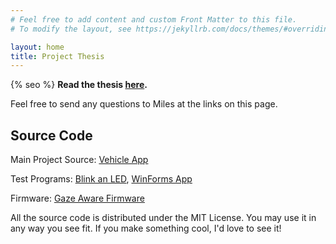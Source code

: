 ```yaml
---
# Feel free to add content and custom Front Matter to this file.
# To modify the layout, see https://jekyllrb.com/docs/themes/#overriding-theme-defaults

layout: home
title: Project Thesis
---
```

{% seo %}
__Read the thesis [here](../project_thesis.pdf).__

Feel free to send any questions to Miles at the links on this page.

## Source Code

Main Project Source: [Vehicle App](https://github.com/Tohaker/GazeAwareRobotics/tree/master/VehicleApp)

Test Programs: [Blink an LED](https://github.com/Tohaker/GazeAwareRobotics/tree/master/LED_Blink), [WinForms App](https://github.com/Tohaker/GazeAwareRobotics/tree/master/WinForms_LED_App)

Firmware: [Gaze Aware Firmware](https://github.com/Tohaker/GazeAwareFirmware)

All the source code is distributed under the MIT License. You may use it
in any way you see fit. If you make something cool, I'd love to see it!
